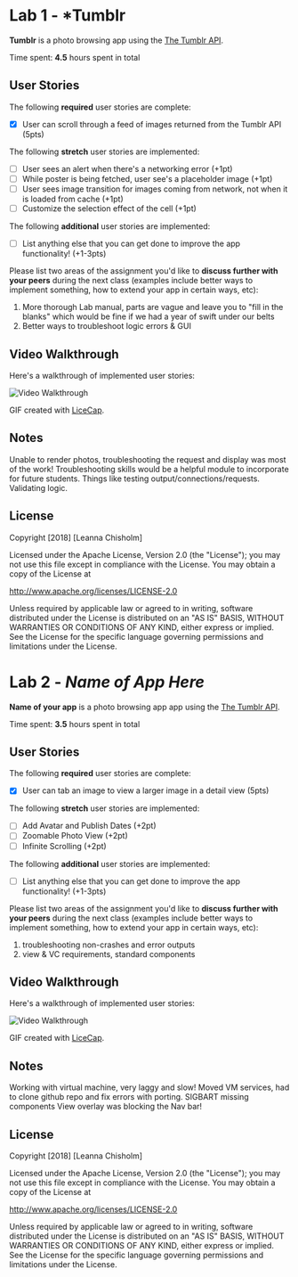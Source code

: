 
# Lab 1 - *Tumblr

**Tumblr** is a photo browsing app using the [The Tumblr API](https://www.tumblr.com/docs/en/api/v2#posts).

Time spent: **4.5** hours spent in total

## User Stories

The following **required** user stories are complete:

- [x] User can scroll through a feed of images returned from the Tumblr API (5pts)

The following **stretch** user stories are implemented:

- [ ] User sees an alert when there's a networking error (+1pt)
- [ ] While poster is being fetched, user see's a placeholder image (+1pt)
- [ ] User sees image transition for images coming from network, not when it is loaded from cache (+1pt)
- [ ] Customize the selection effect of the cell (+1pt)

The following **additional** user stories are implemented:

- [ ] List anything else that you can get done to improve the app functionality! (+1-3pts)

Please list two areas of the assignment you'd like to **discuss further with your peers** during the next class (examples include better ways to implement something, how to extend your app in certain ways, etc):

1. More thorough Lab manual, parts are vague and leave you to "fill in the blanks" which would be fine if we had a year of swift under our belts
2. Better ways to troubleshoot logic errors &  GUI

## Video Walkthrough

Here's a walkthrough of implemented user stories:

<img src='https://i.imgur.com/sPVMEC1.gif' title='Video Walkthrough' width='' alt='Video Walkthrough' />

GIF created with [LiceCap](http://www.cockos.com/licecap/).

## Notes

Unable to render photos, troubleshooting the request and display was most of the work!
Troubleshooting skills would be a helpful module to incorporate for future students. Things like testing output/connections/requests. Validating logic.

## License

Copyright [2018] [Leanna Chisholm]

Licensed under the Apache License, Version 2.0 (the "License");
you may not use this file except in compliance with the License.
You may obtain a copy of the License at

http://www.apache.org/licenses/LICENSE-2.0

Unless required by applicable law or agreed to in writing, software
distributed under the License is distributed on an "AS IS" BASIS,
WITHOUT WARRANTIES OR CONDITIONS OF ANY KIND, either express or implied.
See the License for the specific language governing permissions and
limitations under the License.
# Lab 2 - *Name of App Here*

**Name of your app** is a photo browsing app app using the [The Tumblr API](https://www.tumblr.com/docs/en/api/v2#posts).

Time spent: **3.5** hours spent in total

## User Stories

The following **required** user stories are complete:

- [x] User can tab an image to view a larger image in a detail view (5pts)

The following **stretch** user stories are implemented:

- [ ] Add Avatar and Publish Dates (+2pt)
- [ ] Zoomable Photo View (+2pt)
- [ ] Infinite Scrolling (+2pt)

The following **additional** user stories are implemented:

- [ ] List anything else that you can get done to improve the app functionality! (+1-3pts)

Please list two areas of the assignment you'd like to **discuss further with your peers** during the next class (examples include better ways to implement something, how to extend your app in certain ways, etc):

1.  troubleshooting non-crashes and error outputs
2. view & VC requirements, standard components

## Video Walkthrough

Here's a walkthrough of implemented user stories:

<img src='https://i.imgur.com/sPVMEC1.gif' title='Video Walkthrough' width='' alt='Video Walkthrough' />

GIF created with [LiceCap](http://www.cockos.com/licecap/).

## Notes
Working with virtual machine, very laggy and slow!
Moved VM services, had to clone github repo and fix errors with porting.
SIGBART missing components
View overlay was blocking the Nav bar!

## License

Copyright [2018] [Leanna Chisholm]

Licensed under the Apache License, Version 2.0 (the "License");
you may not use this file except in compliance with the License.
You may obtain a copy of the License at

http://www.apache.org/licenses/LICENSE-2.0

Unless required by applicable law or agreed to in writing, software
distributed under the License is distributed on an "AS IS" BASIS,
WITHOUT WARRANTIES OR CONDITIONS OF ANY KIND, either express or implied.
See the License for the specific language governing permissions and
limitations under the License.
